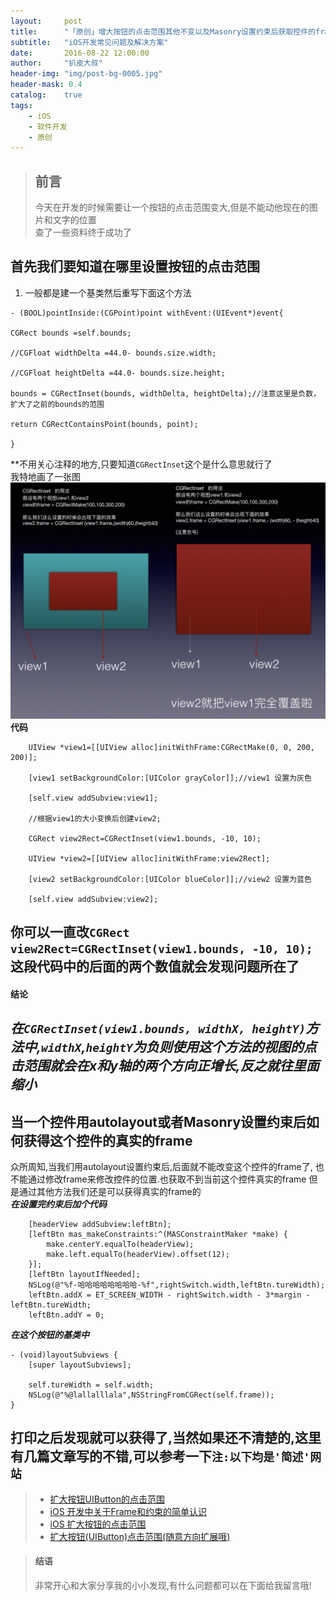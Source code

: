 ```yaml
---
layout:     post
title:      "「原创」增大按钮的点击范围其他不变以及Masonry设置约束后获取控件的frame"
subtitle:   "iOS开发常见问题及解决方案"
date:       2016-08-22 12:00:00
author:     "扒皮大叔"
header-img: "img/post-bg-0005.jpg"
header-mask: 0.4
catalog:    true
tags:
    - iOS
    - 软件开发
    - 原创
---
```


> ## 前言  
> 今天在开发的时候需要让一个按钮的点击范围变大,但是不能动他现在的图片和文字的位置  
> 查了一些资料终于成功了

## 首先我们要知道在哪里设置按钮的点击范围  
1. 一般都是建一个基类然后重写下面这个方法  <br />

```
- (BOOL)pointInside:(CGPoint)point withEvent:(UIEvent*)event{

CGRect bounds =self.bounds;

//CGFloat widthDelta =44.0- bounds.size.width;

//CGFloat heightDelta =44.0- bounds.size.height;

bounds = CGRectInset(bounds, widthDelta, heightDelta);//注意这里是负数，扩大了之前的bounds的范围

return CGRectContainsPoint(bounds, point);

}
```

**不用关心注释的地方,只要知道`CGRectInset`这个是什么意思就行了  
我特地画了一张图
![img](/img/post-iOS001.jpg)
**代码**

```
    UIView *view1=[[UIView alloc]initWithFrame:CGRectMake(0, 0, 200, 200)];
    
    [view1 setBackgroundColor:[UIColor grayColor]];//view1 设置为灰色
    
    [self.view addSubview:view1];
    
    //根据view1的大小变换后创建view2;
    
    CGRect view2Rect=CGRectInset(view1.bounds, -10, 10);
    
    UIView *view2=[[UIView alloc]initWithFrame:view2Rect];
    
    [view2 setBackgroundColor:[UIColor blueColor]];//view2 设置为蓝色
    
    [self.view addSubview:view2];
```
你可以一直改`CGRect view2Rect=CGRectInset(view1.bounds, -10, 10);` 这段代码中的后面的两个数值就会发现问题所在了  
---
#### 结论
***在`CGRectInset(view1.bounds, widthX, heightY)`方法中,`widthX`,`heightY`为负则使用这个方法的视图的点击范围就会在x和y轴的两个方向正增长,反之就往里面缩小***
---
## 当一个控件用autolayout或者Masonry设置约束后如何获得这个控件的真实的frame
众所周知,当我们用autolayout设置约束后,后面就不能改变这个控件的frame了, 也不能通过修改frame来修改控件的位置.也获取不到当前这个控件真实的frame
但是通过其他方法我们还是可以获得真实的frame的  
***在设置完约束后加个代码***
```
    [headerView addSubview:leftBtn];
    [leftBtn mas_makeConstraints:^(MASConstraintMaker *make) {
        make.centerY.equalTo(headerView);
        make.left.equalTo(headerView).offset(12);
    }];
    [leftBtn layoutIfNeeded];
    NSLog(@"%f-哈哈哈哈哈哈哈哈-%f",rightSwitch.width,leftBtn.tureWidth);
    leftBtn.addX = ET_SCREEN_WIDTH - rightSwitch.width - 3*margin - leftBtn.tureWidth;
    leftBtn.addY = 0;
```
***在这个按钮的基类中***
```
- (void)layoutSubviews {
    [super layoutSubviews];
    
    self.tureWidth = self.width;
    NSLog(@"%@lallalllala",NSStringFromCGRect(self.frame));
}
```
打印之后发现就可以获得了,当然如果还不清楚的,这里有几篇文章写的不错,可以参考一下`注:以下均是'简述'网站` 
---
> * [扩大按钮UIButton的点击范围](http://www.jianshu.com/p/30d4b0110e7e)    
> * [iOS 开发中关于Frame和约束的简单认识](http://www.jianshu.com/p/59b28de88d7d)
> * [iOS 扩大按钮的点击范围](http://www.jianshu.com/p/53a99bca0c49)
> * [扩大按钮(UIButton)点击范围(随意方向扩展哦)](http://www.jianshu.com/p/ce2d3191224f)

> #### 结语   
> 非常开心和大家分享我的小小发现,有什么问题都可以在下面给我留言哦!



